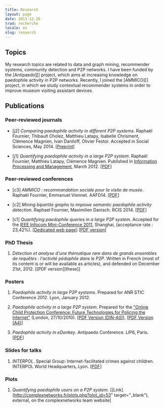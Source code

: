 ```yaml
---
title: Research
layout: page
date: 2011-12-26
trad: recherche
locale: en
slug: research
---
```


## Topics

My research topics are related to data and graph mining, recommender systems,
community detection and P2P networks. I have been funded by the [Antipaedo][]
project, which aims at increasing knowledge on paedophile activity in P2P
networks. Recently, I joined the [AMMICO][] project, in which we study
contextual recommender systems in order to improve museum visiting assistant
devices.

## Publications

<!-- [automatic list](publications.html) -->

### Peer-reviewed journals

- [j2] *Comparing paedophile activity in different P2P systems*. Raphaël
Fournier, Thibault Cholez, Matthieu Latapy, Isabelle Chrisment, Clémence
Magnien, Ivan Daniloff, Olivier Festor. Accepted in Social Sciences, May 2014.
[[Preprint](../files/ComparingPaedoActP2P_FournierCholezLatapyMagnienChrismentDaniloffFestor.pdf)]

- [j1] *Quantifying paedophile activity in a large P2P system*. Raphaël
Fournier, Matthieu Latapy, Clémence Magnien. Published in [Information
Processing and Management](http://dx.doi.org/10.1016/j.ipm.2012.02.008), 
March 2012. [[PDF](../files/Quantifying-IPM-final.pdf)]

### Peer-reviewed conferences

- [c3] *AMMICO : recommandation sociale pour la visite de musée*. Raphaël Fournier,
Emmanuel Viennet. AAFD14. [[PDF](../files/AMMICO-AAFD-FournierViennet.pdf)]

- [c2] *Mining bipartite graphs to improve semantic paedophile activity detection*.
Raphael Fournier, Maximilien Danisch. RCIS 2014.
[[PDF](../files/Mining-RCIS2014-FournierDanisch.pdf)]

- [c1] *Quantifying paedophile queries in a large P2P system*. Accepted for the
[IEEE Infocom Mini-Conference 2011](http://www.ieee-infocom.org/), Shanghai,
(acceptance rate : 23,42%). 
[[Dedicated web page](./quantifying)] 
[[PDF version](../files/InfocomMC11_LatapyMagnienFournier_QuantifyingPaedophileQueriesP2P.pdf)]

### PhD Thesis

1. *Détection et analyse d'une thématique rare dans de grands ensembles de requêtes : l'activité pédophile dans le P2P*. Written in French (most of its content is or will be available as articles), and defended on December 21st, 2012. 
[[PDF version][these]]

### Posters

1. *Paedophile activity in large P2P systems*. Prepared for ANR STIC Conference 2012. Lyon, January 2012.

2. *Paedophile activity in a large P2P system*.
Prepared for the ["Online Child Protection Conference: Future Technologies for Policing the Internet"](http://www.comp.lancs.ac.uk/isis) (London, 27/10/2010).
[[PDF Version (DIN-A0)](../files/poster_PaedophileActivityInALargeP2PSystem.pdf)], 
[[PDF Version (A4)](../files/poster_PaedophileActivityInALargeP2PSystem_A4.pdf)]

3. *Paedophile activity in eDonkey*. Antipaedo Conference. LIP6, Paris.
    [[PDF](../files/poster_TracingPaedoUsersEDonkeyKeywords.pdf)]

### Slides for talks

1. *INTERPOL*. Special Group: Internet-facilitated crimes against children.
INTERPOL World Headquarters, Lyon.
[[PDF](../files/QuantifyingPaedoP2P_Interpol_Fournier.pdf)]

### Plots

1. *Quantifying paedophile users on a P2P system*. [[Link](http://complexnetworks.fr/plots.php?plot_id=53" target="_blank"), external, on the complexnetworks team website]


